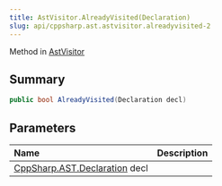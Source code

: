 ```yaml
---
title: AstVisitor.AlreadyVisited(Declaration)
slug: api/cppsharp.ast.astvisitor.alreadyvisited-2
---
```

Method in [AstVisitor](/api/cppsharp/ast/astvisitor)

## Summary



```csharp
public bool AlreadyVisited(Declaration decl)
```

## Parameters

|Name|Description|
|:---|:---|
|[CppSharp.AST.Declaration](/api/cppsharp/ast/declaration) decl||

